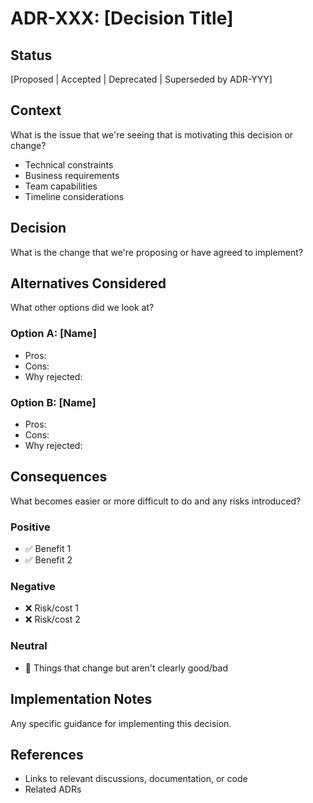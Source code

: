 # ADR-XXX: [Decision Title]

## Status
[Proposed | Accepted | Deprecated | Superseded by ADR-YYY]

## Context
What is the issue that we're seeing that is motivating this decision or change?
- Technical constraints
- Business requirements
- Team capabilities
- Timeline considerations

## Decision
What is the change that we're proposing or have agreed to implement?

## Alternatives Considered
What other options did we look at?

### Option A: [Name]
- Pros:
- Cons:
- Why rejected:

### Option B: [Name]
- Pros:
- Cons:
- Why rejected:

## Consequences
What becomes easier or more difficult to do and any risks introduced?

### Positive
- ✅ Benefit 1
- ✅ Benefit 2

### Negative
- ❌ Risk/cost 1
- ❌ Risk/cost 2

### Neutral
- 📝 Things that change but aren't clearly good/bad

## Implementation Notes
Any specific guidance for implementing this decision.

## References
- Links to relevant discussions, documentation, or code
- Related ADRs